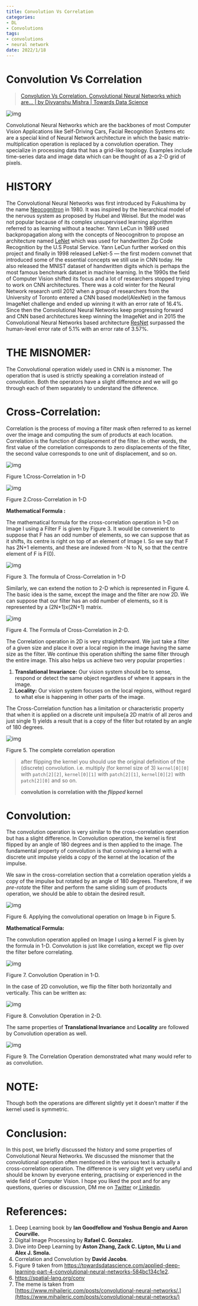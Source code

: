 ```yaml
---
title: Convolution Vs Correlation
categories:
- DL
- Convolutions
tags:
- convolutions
- neural network
date: 2022/1/18
---
```




# Convolution Vs Correlation

> [Convolution Vs Correlation. Convolutional Neural Networks which are… | by Divyanshu Mishra | Towards Data Science](https://towardsdatascience.com/convolution-vs-correlation-af868b6b4fb5)

![img](https://miro.medium.com/max/619/1*hOI0jW3CcS_yuxcmJIYjKw.gif)

Convolutional Neural Networks which are the backbones of most Computer Vision Applications like Self-Driving Cars, Facial Recognition Systems etc are a special kind of Neural Network architecture in which the basic matrix-multiplication operation is replaced by a convolution operation. They specialize in processing data that has a grid-like topology. Examples include time-series data and image data which can be thought of as a 2-D grid of pixels.

# HISTORY

The Convolutional Neural Networks was first introduced by Fukushima by the name [Neocognitron](https://www.rctn.org/bruno/public/papers/Fukushima1980.pdf) in 1980. It was inspired by the hierarchical model of the nervous system as proposed by Hubel and Weisel. But the model was not popular because of its complex unsupervised learning algorithm referred to as learning without a teacher. Yann LeCun in 1989 used backpropagation along with the concepts of Neocognitron to propose an architecture named [LeNet](http://yann.lecun.com/exdb/publis/pdf/lecun-89e.pdf) which was used for handwritten Zip Code Recognition by the U.S Postal Service. Yann LeCun further worked on this project and finally in 1998 released LeNet-5 — the first modern convnet that introduced some of the essential concepts we still use in CNN today. He also released the MNIST dataset of handwritten digits which is perhaps the most famous benchmark dataset in machine learning. In the 1990s the field of Computer Vision shifted its focus and a lot of researchers stopped trying to work on CNN architectures. There was a cold winter for the Neural Network research until 2012 when a group of researchers from the University of Toronto entered a CNN based model(AlexNet) in the famous ImageNet challenge and ended up winning it with an error rate of 16.4%. Since then the Convolutional Neural Networks keep progressing forward and CNN based architectures keep winning the ImageNet and in 2015 the Convolutional Neural Networks based architecture [ResNet](https://arxiv.org/abs/1505.00393) surpassed the human-level error rate of 5.1% with an error rate of 3.57%.

# THE MISNOMER:

The Convolutional operation widely used in CNN is a misnomer. The operation that is used is strictly speaking a correlation instead of convolution. Both the operators have a slight difference and we will go through each of them separately to understand the difference.

# Cross-Correlation:

Correlation is the process of moving a filter mask often referred to as kernel over the image and computing the sum of products at each location. Correlation is the function of displacement of the filter. In other words, the first value of the correlation corresponds to zero displacements of the filter, the second value corresponds to one unit of displacement, and so on.

![img](https://miro.medium.com/max/875/1*WncBBUvi7lpWl-T1d2SlfQ.png)

Figure 1.Cross-Correlation in 1-D

![img](https://miro.medium.com/max/875/1*EnH-qswA8Ip8YqrwDLCROw.png)

Figure 2.Cross-Correlation in 1-D

**Mathematical Formula :**

The mathematical formula for the cross-correlation operation in 1-D on Image I using a Filter F is given by Figure 3. It would be convenient to suppose that F has an odd number of elements, so we can suppose that as it shifts, its centre is right on top of an element of Image I. So we say that F has 2N+1 elements, and these are indexed from -N to N, so that the centre element of F is F(0).

![img](https://miro.medium.com/max/541/1*tNs6HjyNRfxzRaOkwZAd-Q.png)

Figure 3. The formula of Cross-Correlation in 1-D

Similarly, we can extend the notion to 2-D which is represented in Figure 4. The basic idea is the same, except the image and the filter are now 2D. We can suppose that our filter has an odd number of elements, so it is represented by a (2N+1)x(2N+1) matrix.

![img](https://miro.medium.com/max/864/1*yCL_MB2tLrLoNZ6fXx_SaQ.png)

Figure 4. The Formula of Cross-Correlation in 2-D.

The Correlation operation in 2D is very straightforward. We just take a filter of a given size and place it over a local region in the image having the same size as the filter. We continue this operation shifting the same filter through the entire image. This also helps us achieve two very popular properties :

1. **Translational Invariance:** Our vision system should be to sense, respond or detect the same object regardless of where it appears in the image.
2. **Locality:** Our vision system focuses on the local regions, without regard to what else is happening in other parts of the image.

The Cross-Correlation function has a limitation or characteristic property that when it is applied on a discrete unit impulse(a 2D matrix of all zeros and just single 1) yields a result that is a copy of the filter but rotated by an angle of 180 degrees.

![img](https://miro.medium.com/max/875/1*RhHoldDIzmca3ula71tkFg.png)

Figure 5. The complete correlation operation

> after flipping the kernel you should use the original definition of the (discrete) convolution. i.e. multiply (for kernel size of 3) `kernel[0][0]` with `patch[2][2]`, `kernel[0][1]` with `patch[2][1]`, `kernel[0][2]` with `patch[2][0]` and so on.
>
> **convolution is correlation with the *flipped* kernel**

# Convolution:

The convolution operation is very similar to the cross-correlation operation but has a slight difference. In Convolution operation, the kernel is first flipped by an angle of 180 degrees and is then applied to the image. The fundamental property of convolution is that convolving a kernel with a discrete unit impulse yields a copy of the kernel at the location of the impulse.

We saw in the cross-correlation section that a correlation operation yields a copy of the impulse but rotated by an angle of 180 degrees. Therefore, if we *pre-rotate* the filter and perform the same sliding sum of products operation, we should be able to obtain the desired result.

![img](https://miro.medium.com/max/875/1*DJIJX1Adlo_DzKo63IBYSg.png)

Figure 6. Applying the convolutional operation on Image b in Figure 5.

**Mathematical Formula:**

The convolution operation applied on Image I using a kernel F is given by the formula in 1-D. Convolution is just like correlation, except we flip over the filter before correlating.

![img](https://miro.medium.com/max/565/1*GuxN3-UpM829V1WzLp7Esw.png)

Figure 7. Convolution Operation in 1-D.

In the case of 2D convolution, we flip the filter both horizontally and vertically. This can be written as:

![img](https://miro.medium.com/max/875/1*7eAgyV6vgvXVezmtPAlI2Q.png)

Figure 8. Convolution Operation in 2-D.

The same properties of **Translational Invariance** and **Locality** are followed by Convolution operation as well.

![img](https://miro.medium.com/max/875/1*iHlLqY3wLObj764UoYqNPQ@2x.gif)

Figure 9. The Correlation Operation demonstrated what many would refer to as convolution.

# NOTE:

Though both the operations are different slightly yet it doesn’t matter if the kernel used is symmetric.

# Conclusion:

In this post, we briefly discussed the history and some properties of Convolutional Neural Networks. We discussed the misnomer that the convolutional operation often mentioned in the various text is actually a cross-correlation operation. The difference is very slight yet very useful and should be known by everyone entering, practising or experienced in the wide field of Computer Vision. I hope you liked the post and for any questions, queries or discussion, DM me on [Twitter](https://twitter.com/Perceptron97) or[ Linkedin](https://www.linkedin.com/in/divyanshu-mishra-ai/).

# References:

1. Deep Learning book by **Ian Goodfellow and Yoshua Bengio and Aaron Courville.**
2. Digital Image Processing by **Rafael C. Gonzalez.**
3. Dive into Deep Learning by **Aston Zhang, Zack C. Lipton, Mu Li and Alex J. Smola.**
4. Correlation and Convolution by **David Jacobs**.
5. Figure 9 taken from https://towardsdatascience.com/applied-deep-learning-part-4-convolutional-neural-networks-584bc134c1e2.
6. https://spatial-lang.org/conv
7. The meme is taken from [https://www.mihaileric.com/posts/convolutional-neural-networks/.](https://www.mihaileric.com/posts/convolutional-neural-networks/)